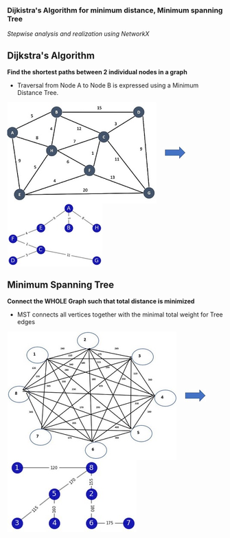 ### Dijkistra's Algorithm for minimum distance, Minimum spanning Tree
*Stepwise analysis and realization using NetworkX*

## Dijkstra's Algorithm
**Find the shortest paths between 2 individual nodes in a graph**
* Traversal from Node A to Node B is expressed using a Minimum Distance Tree.
<html>
<body>
<div float="left">
  <img src="images/problem_graph_Dijkstra.JPG" style="vertical-align:middle; padding-right:1em " />
  <img src="images/arrow.JPG" style="vertical-align:middle; padding-right:1em "/>
  <img src="images/DijkstraDST.JPG" style="vertical-align:middle; padding-right:1em "/>
</div>
</body>
</html>

## Minimum Spanning Tree
**Connect the WHOLE Graph such that total distance is minimized**
* MST connects all vertices together with the minimal total weight for Tree edges
<html>
<body>
<p float="left">
  <img src="images/problem_graph_MST.jpg" style="vertical-align:middle; padding-right:1em "/>
  <img src="images/arrow.JPG" style="vertical-align:middle; padding-right:1em "/>
  <img src="images/mstMST.JPG" style="vertical-align:middle; padding-right:1em "/>
</p>
</body>
</html>
